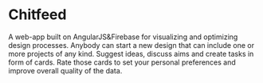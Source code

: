 Chitfeed
===========

A web-app built on AngularJS&Firebase for visualizing and optimizing design processes. Anybody can start a new design that can include one or more projects of any kind. Suggest ideas, discuss aims and create tasks in form of cards. Rate those cards to set your personal preferences and improve overall quality of the data.
